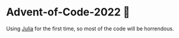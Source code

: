 # Advent-of-Code-2022 🎄

Using [Julia](https://julialang.org/) for the first time, so most of the code will be horrendous.
